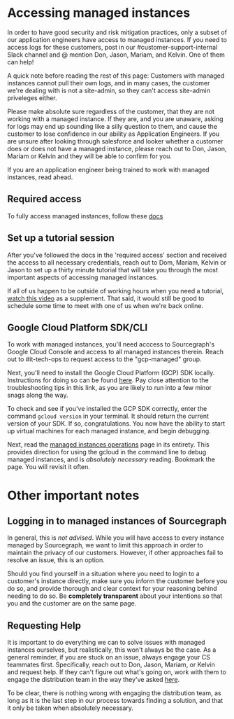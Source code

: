 # Accessing managed instances

In order to have good security and risk mitigation practices, only a subset of our application engineers have access to managed instances. If you need to access logs for these customers, post in our #customer-support-internal Slack channel and @ mention Don, Jason, Mariam, and Kelvin. One of them can help!

A quick note before reading the rest of this page: Customers with managed instances cannot pull their own logs, and in many cases, the customer we're dealing with is not a site-admin, so they can't access site-admin priveleges either.

Please make absolute sure regardless of the customer, that they are not working with a managed instance. If they are, and you are unaware, asking for logs may end up sounding like a silly question to them, and cause the customer to lose confidence in our ability as Application Engineers. If you are unsure after looking through salesforce and looker whether a customer does or does not have a managed instance, please reach out to Don, Jason, Mariam or Kelvin and they will be able to confirm for you.

If you are an application engineer being trained to work with managed instances, read ahead.

## Required access

To fully access managed instances, follow these [docs](../../product-engineering/engineering/cloud/devops/managed/index.md#access)

## Set up a tutorial session

After you've followed the docs in the 'required access' section and received the access to all necessary credentials, reach out to Dom, Mariam, Kelvin or Jason to set up a thirty minute tutorial that will take you through the most important aspects of accessing managed instances.

If all of us happen to be outside of working hours when you need a tutorial, [watch this video](https://drive.google.com/file/d/1JdC-OEfng-X0tBKYjsrFn0XNHTbhE2pB/view?usp=sharing) as a supplement. That said, it would still be good to schedule some time to meet with one of us when we're back online.

## Google Cloud Platform SDK/CLI

To work with managed instances, you'll need acccess to Sourcegraph's Google Cloud Console and access to all managed instances therein. Reach out to #it-tech-ops to request access to the "gcp-managed" group.

Next, you'll need to install the Google Cloud Platform (GCP) SDK locally. Instructions for doing so can be found [here](https://cloud.google.com/sdk/docs/install). Pay close attention to the troubleshooting tips in this link, as you are likely to run into a few minor snags along the way.

To check and see if you've installed the GCP SDK correctly, enter the command `gcloud version` in your terminal. It should return the current version of your SDK. If so, congratulations. You now have the ability to start up virtual machines for each managed instance, and begin debugging.

Next, read the [managed instances operations](../../product-engineering/engineering/cloud/devops/managed/operations.md) page in its entirety. This provides direction for using the gcloud in the command line to debug managed instances, and is _absolutely necessary_ reading. Bookmark the page. You will revisit it often.

# Other important notes

## Logging in to managed instances of Sourcegraph

In general, this is _not advised_. While you will have access to every instance managed by Sourcegraph, we want to limit this approach in order to maintain the privacy of our customers. However, if other approaches fail to resolve an issue, this is an option.

Should you find yourself in a situation where you need to login to a customer's instance directly, make sure you inform the customer before you do so, and provide thorough and clear context for your reasoning behind needing to do so. Be **completely transparent** about your intentions so that you and the customer are on the same page.

## Requesting Help

It is important to do everything we can to solve issues with managed instances ourselves, but realistically, this won't always be the case. As a general reminder, if you are stuck on an issue, always engage your CS teammates first. Specifically, reach out to Don, Jason, Mariam, or Kelvin and request help. If they can't figure out what's going on, work with them to engage the distribution team in the way they've asked [here](engaging-other-teams.md).

To be clear, there is nothing wrong with engaging the distribution team, as long as it is the last step in our process towards finding a solution, and that it only be taken when absolutely necessary.
